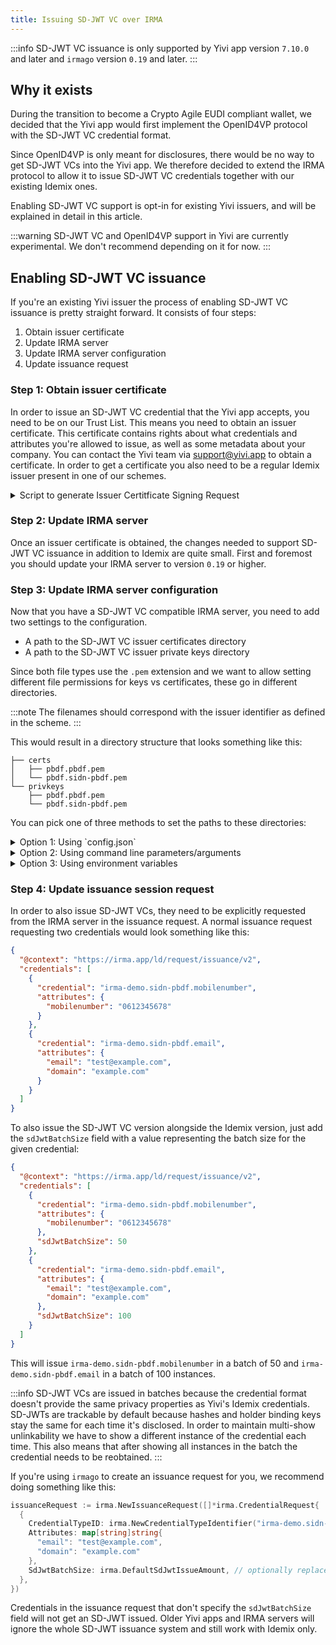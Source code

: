 ```yaml
---
title: Issuing SD-JWT VC over IRMA
---
```


:::info
SD-JWT VC issuance is only supported by Yivi app version `7.10.0` and later and `irmago` version `0.19` and later.
:::

## Why it exists

During the transition to become a Crypto Agile EUDI compliant wallet,
we decided that the Yivi app would first implement the OpenID4VP protocol with the SD-JWT VC credential format.

Since OpenID4VP is only meant for disclosures, there would be no way to get SD-JWT VCs into the Yivi app.
We therefore decided to extend the IRMA protocol to allow it to issue SD-JWT VC credentials together with our existing Idemix ones.

Enabling SD-JWT VC support is opt-in for existing Yivi issuers, and will be explained in detail in this article.

:::warning
SD-JWT VC and OpenID4VP support in Yivi are currently experimental. We don't recommend depending on it for now.
:::


## Enabling SD-JWT VC issuance
If you're an existing Yivi issuer the process of enabling SD-JWT VC issuance is pretty straight forward.
It consists of four steps:

1) Obtain issuer certificate
2) Update IRMA server
3) Update IRMA server configuration
4) Update issuance request

### Step 1: Obtain issuer certificate
In order to issue an SD-JWT VC credential that the Yivi app accepts, you need to be on our Trust List.
This means you need to obtain an issuer certificate. 
This certificate contains rights about what credentials and attributes you're allowed to issue,
as well as some metadata about your company.
You can contact the Yivi team via [support@yivi.app](mailto:support@yivi.app) to obtain a certificate.
In order to get a certificate you also need to be a regular Idemix issuer present in one of our schemes.

<details>
  <summary>
    Script to generate Issuer Certitficate Signing Request
  </summary>

```sh
# Example usage:
# $ AP_JSON_FILE=app.json ISSUER_HOST=is.yivi.app C=NL ST=Utrecht L=Utrecht O=Yivi  ./gen.sh

# remove whitespace and escape quotes for json
escaped_json=$(cat $AP_JSON_FILE | jq -c | jq -R)

# create cfg file for the certificate signing request
echo "
[ req ]
default_md         = sha256
distinguished_name = req_distinguished_name
prompt             = no
req_extensions     = v3_req
x509_extensions    = v3_ext

[ req_distinguished_name ]
C  = $C
ST = $ST
L  = $L
O  = $O
CN = $ISSUER_HOST

[ v3_req ]
subjectAltName   = @alt_names
extendedKeyUsage = clientAuth
keyUsage         = digitalSignature, keyEncipherment
basicConstraints = critical, CA:FALSE
2.1.123.1        = ASN1:UTF8String:$escaped_json

[ alt_names ]
DNS.0 = $ISSUER_HOST
URI.1 = https://$ISSUER_HOST

[ v3_ext ]
subjectKeyIdentifier   = hash
authorityKeyIdentifier = keyid:always,issuer
" > "$ISSUER_HOST.cfg"


# generate private key
openssl ecparam -name prime256v1 -genkey -noout -outform DER -out $ISSUER_HOST.der.key

# convert private key to pem format
openssl ec -inform DER -in $ISSUER_HOST.der.key -outform PEM -out $ISSUER_HOST.pem.key

# convert key to PKCS#8 format
openssl pkcs8 -topk8 -inform DER -outform DER -nocrypt -in $ISSUER_HOST.der.key -out pkcs8.key

# create certificate signing request
openssl req -config $ISSUER_HOST.cfg -new -key pkcs8.key -out $ISSUER_HOST.csr
```
</details>

### Step 2: Update IRMA server
Once an issuer certificate is obtained, the changes needed to support SD-JWT VC issuance in addition to Idemix are quite small.
First and foremost you should update your IRMA server to version `0.19` or higher.

### Step 3: Update IRMA server configuration
Now that you have a SD-JWT VC compatible IRMA server, you need to add two settings to the configuration.

- A path to the SD-JWT VC issuer certificates directory
- A path to the SD-JWT VC issuer private keys directory

Since both file types use the `.pem` extension and we want to allow setting different file permissions for keys vs certificates,
these go in different directories.

:::note 
The filenames should correspond with the issuer identifier as defined in the scheme.
:::

This would result in a directory structure that looks something like this:
```
├── certs
│   ├── pbdf.pbdf.pem
│   └── pbdf.sidn-pbdf.pem
└── privkeys
    ├── pbdf.pbdf.pem
    └── pbdf.sidn-pbdf.pem
```

You can pick one of three methods to set the paths to these directories:

<details>
  <summary>
    Option 1: Using `config.json`
  </summary>
  Add a couple of fields to the config json file passed into the IRMA server via the `--config` flag/argument:
  ```json
  {
    // other config stuff...
    "sdjwtvc": {
      "issuer_certificates_dir": "<path_to_certs>",
      "issuer_private_keys_dir": "<path_to_keys>"
    }
  }
  ```
</details>


<details> 
  <summary>
    Option 2: Using command line parameters/arguments
  </summary>
  You can also pass the paths to the IRMA server directly when invoking it by using command line arguments:

```bash
irma server --sdjwtvc-issuer-certificates-dir="<path_to_certs>" \
            --sdjwtvc-issuer-private-keys-dir="<path_to_keys>"
```
</details>


<details>
  <summary>
    Option 3: Using environment variables
  </summary>
  The last option is to define them via environment variables. The IRMA server will pick up on these automatically:

```bash
export IRMASERVER_SDJWTVC_ISSUER_CERTIFICATES_DIR="<path_to_certs>"
export IRMASERVER_SDJWTVC_ISSUER_PRIVATE_KEYS_DIR="<path_to_keys>"
irma server
```
</details>


### Step 4: Update issuance session request
In order to also issue SD-JWT VCs, they need to be explicitly requested from the IRMA server in the issuance request.
A normal issuance request requesting two credentials would look something like this:
```json
{
  "@context": "https://irma.app/ld/request/issuance/v2",
  "credentials": [
    {
      "credential": "irma-demo.sidn-pbdf.mobilenumber",
      "attributes": {
        "mobilenumber": "0612345678"
      }
    },
    {
      "credential": "irma-demo.sidn-pbdf.email",
      "attributes": {
        "email": "test@example.com",
        "domain": "example.com"
      }
    }
  ]
}
```

To also issue the SD-JWT VC version alongside the Idemix version, just add the `sdJwtBatchSize` 
field with a value representing the batch size for the given credential:



```json
{
  "@context": "https://irma.app/ld/request/issuance/v2",
  "credentials": [
    {
      "credential": "irma-demo.sidn-pbdf.mobilenumber",
      "attributes": {
        "mobilenumber": "0612345678"
      },
      "sdJwtBatchSize": 50
    },
    {
      "credential": "irma-demo.sidn-pbdf.email",
      "attributes": {
        "email": "test@example.com",
        "domain": "example.com"
      },
      "sdJwtBatchSize": 100
    }
  ]
}
```

This will issue `irma-demo.sidn-pbdf.mobilenumber` in a batch of 50 and `irma-demo.sidn-pbdf.email` in a batch of 100 instances.

:::info
SD-JWT VCs are issued in batches because the credential format doesn't provide the same privacy properties as Yivi's Idemix credentials.
SD-JWTs are trackable by default because hashes and holder binding keys stay the same for each time it's disclosed.
In order to maintain multi-show unlinkability we have to show a different instance of the credential each time.
This also means that after showing all instances in the batch the credential needs to be reobtained.
:::


If you're using `irmago` to create an issuance request for you, we recommend doing something like this:
```go
issuanceRequest := irma.NewIssuanceRequest([]*irma.CredentialRequest{
  {
    CredentialTypeID: irma.NewCredentialTypeIdentifier("irma-demo.sidn-pbdf.email"),
    Attributes: map[string]string{
      "email": "test@example.com",
      "domain": "example.com"
    },
    SdJwtBatchSize: irma.DefaultSdJwtIssueAmount, // optionally replace by another value
  },
})
```

Credentials in the issuance request that don't specify the `sdJwtBatchSize` field will not get an SD-JWT issued.
Older Yivi apps and IRMA servers will ignore the whole SD-JWT issuance system and still work with Idemix only.
